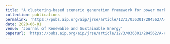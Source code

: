 ```yaml
---
title: "A clustering-based scenario generation framework for power market simulation with wind integration"
collection: publications
permalink: 'https://pubs.aip.org/aip/jrse/article/12/3/036301/284562/A-clustering-based-scenario-generation-framework'
date: 2020-06-01
venue: 'Journal of Renewable and Sustainable Energy'
paperurl: 'https://pubs.aip.org/aip/jrse/article/12/3/036301/284562/A-clustering-based-scenario-generation-framework'
---
```

